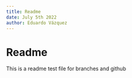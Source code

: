 ```yaml
---
title: Readme
date: July 5th 2022
author: Eduardo Vázquez
---
```


# Readme

This is a readme test file for branches and github
